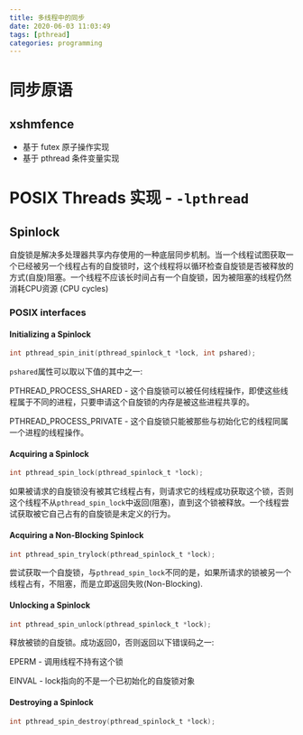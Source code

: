 ```yaml
---
title: 多线程中的同步
date: 2020-06-03 11:03:49
tags: [pthread]
categories: programming
---
```


# 同步原语

## xshmfence
- 基于 futex 原子操作实现
- 基于 pthread 条件变量实现

<!--more-->

# POSIX Threads 实现 - `-lpthread`
## Spinlock
自旋锁是解决多处理器共享内存使用的一种底层同步机制。当一个线程试图获取一个已经被另一个线程占有的自旋锁时，这个线程将以循环检查自旋锁是否被释放的方式(自旋)阻塞。一个线程不应该长时间占有一个自旋锁，因为被阻塞的线程仍然消耗CPU资源 (CPU cycles)

### POSIX interfaces
#### Initializing a Spinlock
```c
int pthread_spin_init(pthread_spinlock_t *lock, int pshared); 
```

`pshared`属性可以取以下值的其中之一:

PTHREAD_PROCESS_SHARED - 这个自旋锁可以被任何线程操作，即使这些线程属于不同的进程，只要申请这个自旋锁的内存是被这些进程共享的。

PTHREAD_PROCESS_PRIVATE - 这个自旋锁只能被那些与初始化它的线程同属一个进程的线程操作。

#### Acquiring a Spinlock
```c
int pthread_spin_lock(pthread_spinlock_t *lock);
```

如果被请求的自旋锁没有被其它线程占有，则请求它的线程成功获取这个锁，否则这个线程不从`pthread_spin_lock`中返回(阻塞)，直到这个锁被释放。一个线程尝试获取被它自己占有的自旋锁是未定义的行为。

#### Acquiring a Non-Blocking Spinlock
```c
int pthread_spin_trylock(pthread_spinlock_t *lock);
```

尝试获取一个自旋锁，与`pthread_spin_lock`不同的是，如果所请求的锁被另一个线程占有，不阻塞，而是立即返回失败(Non-Blocking).

#### Unlocking a Spinlock
```c
int pthread_spin_unlock(pthread_spinlock_t *lock);
```

释放被锁的自旋锁。成功返回0，否则返回以下错误码之一:

EPERM - 调用线程不持有这个锁

EINVAL - lock指向的不是一个已初始化的自旋锁对象

#### Destroying a Spinlock
```c
int pthread_spin_destroy(pthread_spinlock_t *lock);
```

